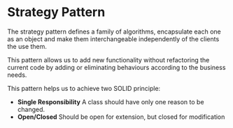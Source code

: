 # Strategy Pattern

The strategy pattern defines a family of algorithms, encapsulate each one as an object and make them interchangeable independently of the clients the use them.

This pattern allows us to add new functionality without refactoring the current code by adding or eliminating behaviours according to the business needs.

This pattern helps us to achieve two SOLID principle:

- **Single Responsibility** A class should have only one reason to be changed.
- **Open/Closed** Should be open for extension, but closed for modification
